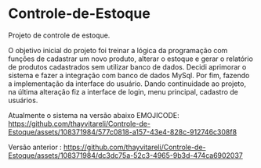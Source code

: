 # Controle-de-Estoque

Projeto de controle de estoque.

O objetivo inicial do projeto foi treinar a lógica da programação com funções de cadastrar um novo produto, alterar o estoque e gerar o relatório de produtos cadastrados sem utilizar banco de dados.
Decidi aprimorar o sistema e fazer a integração com banco de dados MySql. Por fim, fazendo a implementação da interface do usuário.
Dando continuidade ao projeto, na última alteração fiz a interface de login, menu principal, cadastro de usuários.

Atualmente o sistema na versão abaixo EMOJICODE: 
https://github.com/thayvitareli/Controle-de-Estoque/assets/108371984/577c0818-a157-43e4-828c-912746c308f8


Versão anterior :
https://github.com/thayvitareli/Controle-de-Estoque/assets/108371984/dc3dc75a-52c3-4965-9b3d-474ca6902037






